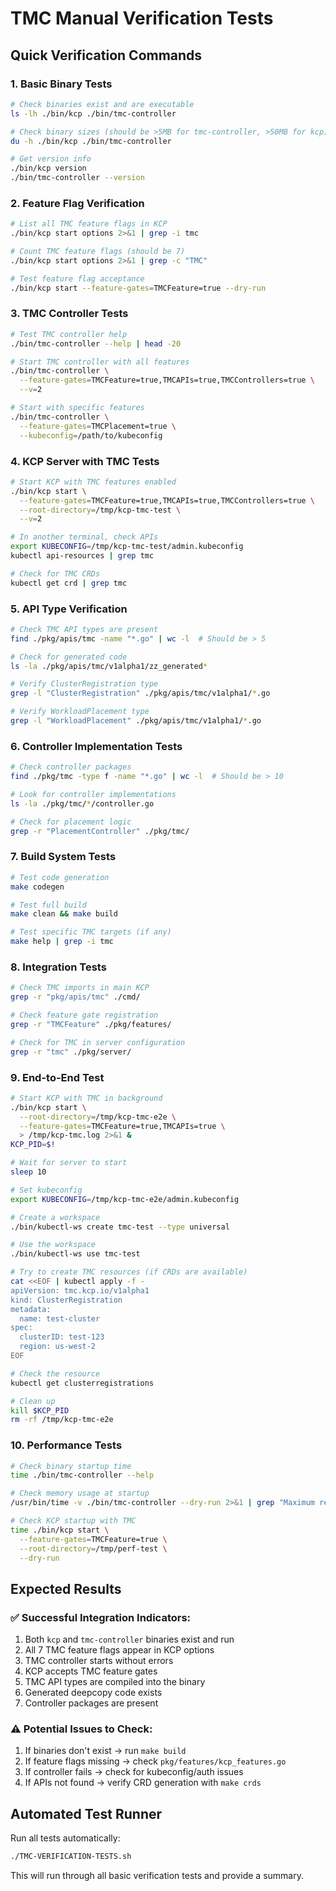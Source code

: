 # TMC Manual Verification Tests

## Quick Verification Commands

### 1. Basic Binary Tests
```bash
# Check binaries exist and are executable
ls -lh ./bin/kcp ./bin/tmc-controller

# Check binary sizes (should be >5MB for tmc-controller, >50MB for kcp)
du -h ./bin/kcp ./bin/tmc-controller

# Get version info
./bin/kcp version
./bin/tmc-controller --version
```

### 2. Feature Flag Verification
```bash
# List all TMC feature flags in KCP
./bin/kcp start options 2>&1 | grep -i tmc

# Count TMC feature flags (should be 7)
./bin/kcp start options 2>&1 | grep -c "TMC"

# Test feature flag acceptance
./bin/kcp start --feature-gates=TMCFeature=true --dry-run
```

### 3. TMC Controller Tests
```bash
# Test TMC controller help
./bin/tmc-controller --help | head -20

# Start TMC controller with all features
./bin/tmc-controller \
  --feature-gates=TMCFeature=true,TMCAPIs=true,TMCControllers=true \
  --v=2

# Start with specific features
./bin/tmc-controller \
  --feature-gates=TMCPlacement=true \
  --kubeconfig=/path/to/kubeconfig
```

### 4. KCP Server with TMC Tests
```bash
# Start KCP with TMC features enabled
./bin/kcp start \
  --feature-gates=TMCFeature=true,TMCAPIs=true,TMCControllers=true \
  --root-directory=/tmp/kcp-tmc-test \
  --v=2

# In another terminal, check APIs
export KUBECONFIG=/tmp/kcp-tmc-test/admin.kubeconfig
kubectl api-resources | grep tmc

# Check for TMC CRDs
kubectl get crd | grep tmc
```

### 5. API Type Verification
```bash
# Check TMC API types are present
find ./pkg/apis/tmc -name "*.go" | wc -l  # Should be > 5

# Check for generated code
ls -la ./pkg/apis/tmc/v1alpha1/zz_generated*

# Verify ClusterRegistration type
grep -l "ClusterRegistration" ./pkg/apis/tmc/v1alpha1/*.go

# Verify WorkloadPlacement type  
grep -l "WorkloadPlacement" ./pkg/apis/tmc/v1alpha1/*.go
```

### 6. Controller Implementation Tests
```bash
# Check controller packages
find ./pkg/tmc -type f -name "*.go" | wc -l  # Should be > 10

# Look for controller implementations
ls -la ./pkg/tmc/*/controller.go

# Check for placement logic
grep -r "PlacementController" ./pkg/tmc/
```

### 7. Build System Tests
```bash
# Test code generation
make codegen

# Test full build
make clean && make build

# Test specific TMC targets (if any)
make help | grep -i tmc
```

### 8. Integration Tests
```bash
# Check TMC imports in main KCP
grep -r "pkg/apis/tmc" ./cmd/

# Check feature gate registration
grep -r "TMCFeature" ./pkg/features/

# Check for TMC in server configuration
grep -r "tmc" ./pkg/server/
```

### 9. End-to-End Test
```bash
# Start KCP with TMC in background
./bin/kcp start \
  --root-directory=/tmp/kcp-tmc-e2e \
  --feature-gates=TMCFeature=true,TMCAPIs=true \
  > /tmp/kcp-tmc.log 2>&1 &
KCP_PID=$!

# Wait for server to start
sleep 10

# Set kubeconfig
export KUBECONFIG=/tmp/kcp-tmc-e2e/admin.kubeconfig

# Create a workspace
./bin/kubectl-ws create tmc-test --type universal

# Use the workspace
./bin/kubectl-ws use tmc-test

# Try to create TMC resources (if CRDs are available)
cat <<EOF | kubectl apply -f -
apiVersion: tmc.kcp.io/v1alpha1
kind: ClusterRegistration
metadata:
  name: test-cluster
spec:
  clusterID: test-123
  region: us-west-2
EOF

# Check the resource
kubectl get clusterregistrations

# Clean up
kill $KCP_PID
rm -rf /tmp/kcp-tmc-e2e
```

### 10. Performance Tests
```bash
# Check binary startup time
time ./bin/tmc-controller --help

# Check memory usage at startup
/usr/bin/time -v ./bin/tmc-controller --dry-run 2>&1 | grep "Maximum resident"

# Check KCP startup with TMC
time ./bin/kcp start \
  --feature-gates=TMCFeature=true \
  --root-directory=/tmp/perf-test \
  --dry-run
```

## Expected Results

### ✅ Successful Integration Indicators:
1. Both `kcp` and `tmc-controller` binaries exist and run
2. All 7 TMC feature flags appear in KCP options
3. TMC controller starts without errors
4. KCP accepts TMC feature gates
5. TMC API types are compiled into the binary
6. Generated deepcopy code exists
7. Controller packages are present

### ⚠️ Potential Issues to Check:
1. If binaries don't exist → run `make build`
2. If feature flags missing → check `pkg/features/kcp_features.go`
3. If controller fails → check for kubeconfig/auth issues
4. If APIs not found → verify CRD generation with `make crds`

## Automated Test Runner

Run all tests automatically:
```bash
./TMC-VERIFICATION-TESTS.sh
```

This will run through all basic verification tests and provide a summary.